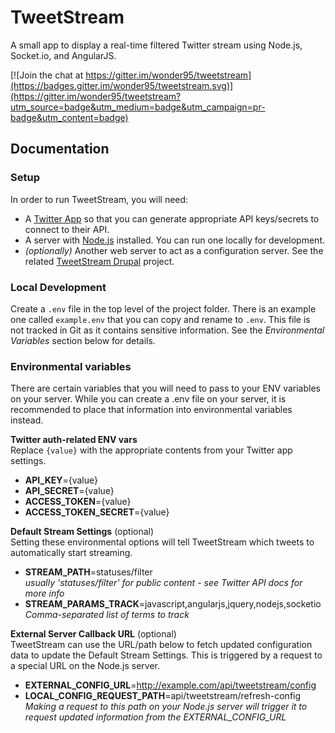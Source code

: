 # TweetStream
A small app to display a real-time filtered Twitter stream using Node.js, Socket.io, and AngularJS.

[![Join the chat at https://gitter.im/wonder95/tweetstream](https://badges.gitter.im/wonder95/tweetstream.svg)](https://gitter.im/wonder95/tweetstream?utm_source=badge&utm_medium=badge&utm_campaign=pr-badge&utm_content=badge)

## Documentation

### Setup
In order to run TweetStream, you will need:
- A [Twitter App](https://apps.twitter.com/) so that you can generate appropriate API keys/secrets to connect to their API.
- A server with [Node.js](https://nodejs.org/) installed. You can run one locally for development.
- _(optionally)_ Another web server to act as a configuration server. See the related [TweetStream Drupal](https://github.com/wonder95/tweetstream_drupal) project.

### Local Development
Create a `.env` file in the top level of the project folder. There is an example
one called `example.env` that you can copy and rename to `.env`. This file is not
tracked in Git as it contains sensitive information. See the _Environmental
Variables_ section below for details.

### Environmental variables
There are certain variables that you will need to pass to your ENV variables on
your server. While you can create a .env file on your server, it is recommended
to place that information into environmental variables instead.

**Twitter auth-related ENV vars**<br />
Replace `{value}` with the appropriate contents from your Twitter app settings.

- **API_KEY**={value}
- **API_SECRET**={value}
- **ACCESS_TOKEN**={value}
- **ACCESS_TOKEN_SECRET**={value}

**Default Stream Settings** (optional) <br />
Setting these environmental options will tell TweetStream which tweets to automatically start streaming.

- **STREAM_PATH**=statuses/filter <br />
_usually 'statuses/filter' for public content - see Twitter API docs for more info_
- **STREAM_PARAMS_TRACK**=javascript,angularjs,jquery,nodejs,socketio <br />
_Comma-separated list of terms to track_

**External Server Callback URL** (optional) <br />
TweetStream can use the URL/path below to fetch updated configuration data to update the Default Stream Settings. This is triggered by a request to a special URL on the Node.js server.

- **EXTERNAL_CONFIG_URL**=http://example.com/api/tweetstream/config
- **LOCAL_CONFIG_REQUEST_PATH**=api/tweetstream/refresh-config <br />
_Making a request to this path on your Node.js server will trigger it to request updated information from the EXTERNAL_CONFIG_URL_
